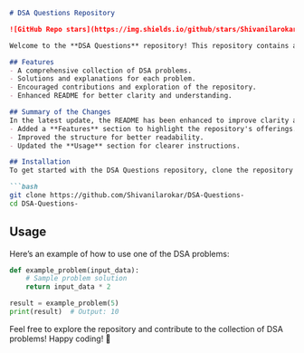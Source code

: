 ```markdown
# DSA Questions Repository

![GitHub Repo stars](https://img.shields.io/github/stars/Shivanilarokar/DSA-Questions-) ![GitHub forks](https://img.shields.io/github/forks/Shivanilarokar/DSA-Questions-) ![GitHub issues](https://img.shields.io/github/issues/Shivanilarokar/DSA-Questions-)

Welcome to the **DSA Questions** repository! This repository contains a collection of Data Structures and Algorithms (DSA) problems designed to help you enhance your coding skills.

## Features
- A comprehensive collection of DSA problems.
- Solutions and explanations for each problem.
- Encouraged contributions and exploration of the repository.
- Enhanced README for better clarity and understanding.

## Summary of the Changes
In the latest update, the README has been enhanced to improve clarity and organization. Notable changes include:
- Added a **Features** section to highlight the repository's offerings.
- Improved the structure for better readability.
- Updated the **Usage** section for clearer instructions.

## Installation
To get started with the DSA Questions repository, clone the repository to your local machine:

```bash
git clone https://github.com/Shivanilarokar/DSA-Questions-
cd DSA-Questions-
```

## Usage
Here’s an example of how to use one of the DSA problems:

```python
def example_problem(input_data):
    # Sample problem solution
    return input_data * 2

result = example_problem(5)
print(result)  # Output: 10
```

Feel free to explore the repository and contribute to the collection of DSA problems! Happy coding! 🚀
```